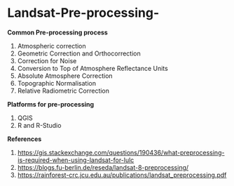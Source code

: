 # Landsat-Pre-processing-
**Common Pre-processing process**
1. Atmospheric correction
2. Geometric Correction and Orthocorrection
3. Correction for Noise
4. Conversion to Top of Atmosphere Reflectance Units
5. Absolute Atmosphere Correction
6. Topographic Normalisation
7. Relative Radiometric Correction

**Platforms for pre-processing**
1. QGIS
2. R and R-Studio


**References**
1. https://gis.stackexchange.com/questions/190436/what-preprocessing-is-required-when-using-landsat-for-lulc
2. https://blogs.fu-berlin.de/reseda/landsat-8-preprocessing/
3. https://rainforest-crc.jcu.edu.au/publications/landsat_preprocessing.pdf
